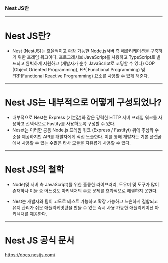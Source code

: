 ### Nest JS란

---

# Nest JS란?
- Nest (NestJS)는 효율적이고 확장 가능한 Node.js서버 측 애플리케이션을 구축하기 위한 프레임 워크이다. 프로그레시브 JavaScript를 사용하고 TypeScript로 빌드되고 완벽하게 지원하고 (개발자가 순수 JavaScript로 코딩할 수 있다) OOP (Object Oriented Programming), FP( Functional Programming) 및 FRP(Functional Reactive Programming) 요소를 사용할 수 있게 해준다.

---

# Nest JS는 내부적으로 어떻게 구성되었나?
- 내부적으로 Nest는 Express (기본값)와 같은 강력한 HTTP 서버 프레임 워크를 사용하고 선택적으로 Fastify를 사용하도록 구성할 수 있다.
- Neset는 이러한 공통 Node.js 프레임 워크 (Express / Fastifyt) 위에 추상화 수준을 제공하지만 API를 개발자에게 직접 노출한다. 이를 통해 개발자는 기본 플랫폼에서 사용할 수 있는 수많은 타사 모듈을 자유롭게 사용할 수 있다.

---

# Nest JS의 철학
- Node(및 서버 측 JavaScript)를 위한 훌륭한 라이브러리, 도우미 및 도구가 많이 존재하나 이들 중 어느것도 아키텍처의 주요 문제를 효과적으로 해결하지 못한다.

- Nest는 개발자와 팀이 고도로 테스트 가능하고 확장 가능하고 느슨하게 결합되고 유지 관리가 쉬운 애플리케잇뎐을 만들 수 있는 즉시 사용 가능한 애플리케이션 아키텍처를 제공한다. 

---

# Nest JS 공식 문서
https://docs.nestjs.com/